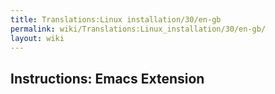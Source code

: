 ```yaml
---
title: Translations:Linux installation/30/en-gb
permalink: wiki/Translations:Linux_installation/30/en-gb/
layout: wiki
---
```


## Instructions: Emacs Extension
